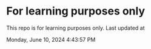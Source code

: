# For learning purposes only
This repo is for learning purposes only.
Last updated at

Monday, June 10, 2024 4:43:57 PM


